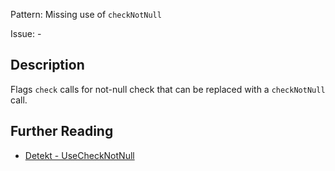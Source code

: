 Pattern: Missing use of `checkNotNull`

Issue: -

## Description

Flags `check` calls for not-null check that can be replaced with a `checkNotNull` call.


## Further Reading

* [Detekt - UseCheckNotNull](https://detekt.github.io/detekt/style.html#UseCheckNotNull)